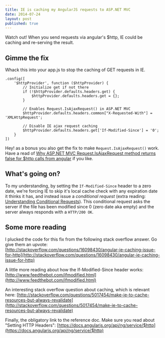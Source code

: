 ```yaml
---
title: IE is caching my AngularJS requests to ASP.NET MVC
date: 2014-07-24
layout: post
published: true
---
```


Watch out! When you send requests via angular's $http, IE could be caching and re-serving the result. 

## Gimme the fix

Whack this into your app.js to stop the caching of GET requests in IE.

    .config([
        '$httpProvider', function ($httpProvider) {
            // Initialize get if not there
            if (!$httpProvider.defaults.headers.get) {
                $httpProvider.defaults.headers.get = {};
            }

            // Enables Request.IsAjaxRequest() in ASP.NET MVC
            $httpProvider.defaults.headers.common["X-Requested-With"] = 'XMLHttpRequest';

            // Disable IE ajax request caching
            $httpProvider.defaults.headers.get['If-Modified-Since'] = '0';
        }
    ])

Hey! as a bonus you also get the fix to make `Request.IsAjaxRequest()` work. Have a read of [Why ASP.NET MVC Request.IsAjaxRequest method returns false for $http calls from angular](http://www.techiesweb.net/asp-net-mvc-request-isajaxrequest-method-returns-false-for-angular-http-service/) if you like.


## What's going on?

To my understanding, by setting the `If-Modified-Since` header to a zero date, we're forcing IE to skip it's local cache check with any expiration date it thinks it has, and instead issue a *conditional request* (extra reading: [Understanding Conditional Requests](http://blogs.msdn.com/b/ieinternals/archive/2010/07/08/technical-information-about-conditional-http-requests-and-the-refresh-button.aspx)). This conditional request asks the server if the file has been modified since 0 (zero date aka empty) and the server always responds with a `HTTP/200 OK`.


## Some more reading

I plucked the code for this fix from the following stack overflow answer. Go give them an upvote:
[http://stackoverflow.com/questions/16098430/angular-ie-caching-issue-for-http](http://stackoverflow.com/questions/16098430/angular-ie-caching-issue-for-http)

A little more reading about how the If-Modified-Since header works:
[http://www.feedthebot.com/ifmodified.html](http://www.feedthebot.com/ifmodified.html)

An interesting stack overflow question about caching, which is relevant here:
[http://stackoverflow.com/questions/5017454/make-ie-to-cache-resources-but-always-revalidate](http://stackoverflow.com/questions/5017454/make-ie-to-cache-resources-but-always-revalidate)

Finally, the obligatory link to the reference doc. Make sure you read about "Setting HTTP Headers":
[https://docs.angularjs.org/api/ng/service/$http](https://docs.angularjs.org/api/ng/service/$http)

